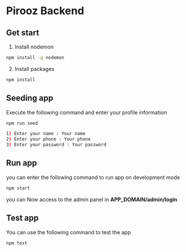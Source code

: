 # Pirooz Backend

## Get start

1) Install nodemon
````bash
npm install -g nodemon
````
2) Install packages
````bash
npm install
````
##  Seeding app
Execute the following command and enter your profile information 
````bash
npm run seed

1) Enter your name : Your name
2) Enter your phone : Your phone
3) Enter your password : Your password
````
##  Run app
you can enter the following command to run app on development mode
````bash
npm start
````
you can Now access to the admin panel in ****APP_DOMAIN/admin/login****

##  Test app
You can use the following command to test the app
````bash
npm test
````
